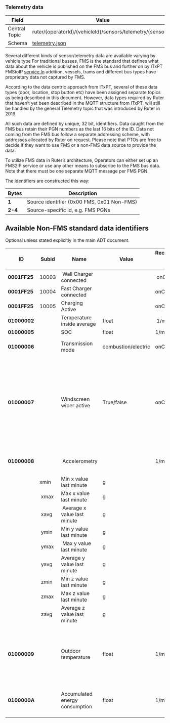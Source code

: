 ### Telemetry data
| Field         | Value                                                       |
|---------------|-------------------------------------------------------------|
| Central Topic | ruter/{operatorId}/{vehicleId}/sensors/telemetry/{sensorID} |
| Schema        | [ telemetry.json ](json-schemas/telemetry.json)             |

Several different kinds of sensor/telemetry data are available varying by vehicle type For traditional busses, FMS is the standard that defines what data about the vehicle is published on the FMS bus and further on by ITxPT FMStoIP [service.In](http://service.In "http://service.In") addition, vessels, trams and different bus types have proprietary data not captured by FMS.

According to the data centric approach from ITxPT, several of these data types (door, location, stop button etc) have been assigned separate topics as being described in this document. However, data types required by Ruter that haven’t yet been described in the MQTT structure from ITxPT, will still be handled by the general Telemetry topic that was introduced by Ruter in 2019.

All such data are defined by unique, 32 bit, identifiers. Data caught from the FMS bus retain their PGN numbers as the last 16 bits of the ID. Data not coming from the FMS bus follow a separate addressing scheme, with addresses allocated by Ruter on request. Please note that PTOs are free to decide if they want to use FMS or a non-FMS data source to provide the data.

To utilize FMS data in Ruter’s architecture, Operators can either set up an FMS2IP service or use any other means to subscribe to the FMS bus data. Note that there must be one separate MQTT message per FMS PGN.

The identifiers are constructed this way:


|Bytes | Description |
| --- | --- |
**1** | Source identifier (0x00 FMS, 0x01 Non-FMS)
**2-4** | Source-specific id, e.g. FMS PGNs

## Available Non-FMS standard data identifiers
Optional unless stated explicitly in the main ADT document.

ID | Subid | Name | Value | Recommended refresh interval | Remarks
--- | --- | --- | --- | --- | ---
**0001FF25** | 10003 | Wall Charger connected | | onChange |
**0001FF25** | 10004 | Fast Charger connected | | onChange |
**0001FF25** | 10005 | Charging Active | | onChange |
**01000002** | | Temperature inside average | float | 1/min |
**01000005** | | SOC | float | 1/min |
**01000006** | | Transmission mode | combustion/electric | onChange | Intended for hybrid vehicles
**01000007** | | Windscreen wiper active | True/false | onChange | Taken to represent a measurement of the ground truth binary rainfall state, given that it is a better predictor of the binary rainfall state than radar- or gauge-based measurements
**01000008** | | Accelerometry | | 1/min | * Bandwidth >= 100 hz<br> * Resolution <= 0.01 g
| | xmin | Min x value last minute | g | | |
| | xmax | Max x value last minute | g | | |
| | xavg | Average x value last minute | g | | |
| | ymin | Min y value last minute | g | | |
| | ymax | Max y value last minute | g | | |
| | yavg | Average y value last minute | g | | |
| | zmin | Min z value last minute | g | | |
| | zmax | Max z value last minute | g | | |
| | zavg | Average z value last minute | g | | |
**01000009** | | Outdoor temperature | float | 1/min |* Unit Celcius <br>* Resolution <= 1 C <br>* Measured at front of vehicle as near as possible to the ground
**0100000A** | | Accumulated energy consumption | float | 1/min | * Energy consumed <br>* Including HVAC <br>* Unit: kWh
